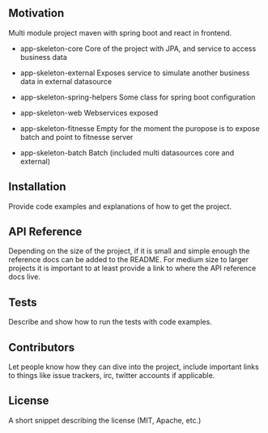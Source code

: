 ## Motivation

Multi module project maven with spring boot and react in frontend.
* app-skeleton-core
 Core of the project with JPA, and service to access business data

* app-skeleton-external
 Exposes service to simulate another business data in external datasource


* app-skeleton-spring-helpers
 Some class for spring boot configuration

* app-skeleton-web
 Webservices exposed

* app-skeleton-fitnesse
 Empty for the moment the puropose is to expose batch and point to fitnesse server 

* app-skeleton-batch
 Batch (included multi datasources core and external)


## Installation

Provide code examples and explanations of how to get the project.

## API Reference

Depending on the size of the project, if it is small and simple enough the reference docs can be added to the README. For medium size to larger projects it is important to at least provide a link to where the API reference docs live.

## Tests

Describe and show how to run the tests with code examples.

## Contributors

Let people know how they can dive into the project, include important links to things like issue trackers, irc, twitter accounts if applicable.

## License

A short snippet describing the license (MIT, Apache, etc.)